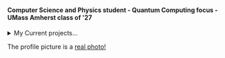#### Computer Science and Physics student - Quantum Computing focus - UMass Amherst class of '27
<details>
<summary>My Current projects...</summary> 

#### Quantum error correction
-  Research as a part of Krastanov lab: Quantum Entanglement Purifcation circuit optimizer - QEPOptimize.jl
-  Calculator to help convert stabilizer gates to OpenQASM - QCalc.jl
#### Qubit dynamics
-  Superconducting qubit dynamics study, following from a class by Chen Wang
</details>

The profile picture is a [real photo!](https://apod.nasa.gov/apod/ap250806.html)
